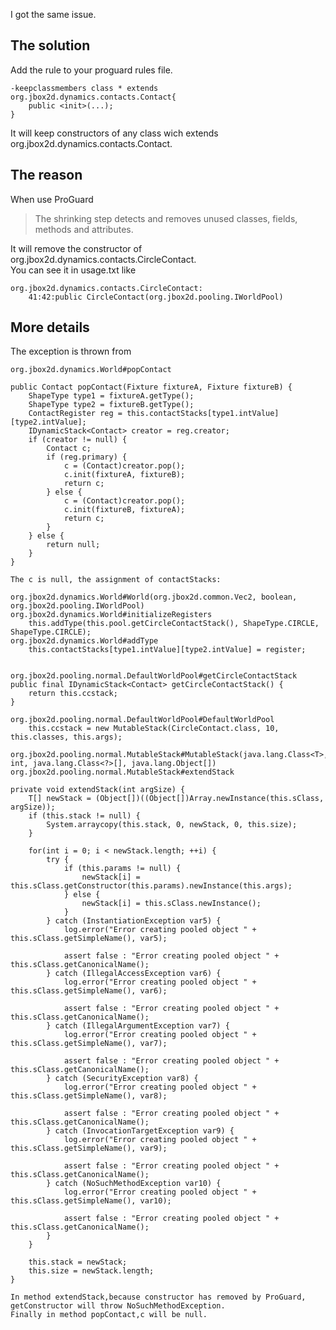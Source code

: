 I got the same issue.
## The solution
Add the rule to your proguard rules file.

    -keepclassmembers class * extends org.jbox2d.dynamics.contacts.Contact{
        public <init>(...);
    }

It will keep constructors of any class wich extends org.jbox2d.dynamics.contacts.Contact.

## The reason
When use ProGuard
> The shrinking step detects and removes unused classes, fields, methods and attributes.

It will remove the constructor of org.jbox2d.dynamics.contacts.CircleContact.  
You can see it in usage.txt like

    org.jbox2d.dynamics.contacts.CircleContact:
        41:42:public CircleContact(org.jbox2d.pooling.IWorldPool)

## More details
The exception is thrown from 

    org.jbox2d.dynamics.World#popContact

    public Contact popContact(Fixture fixtureA, Fixture fixtureB) {
        ShapeType type1 = fixtureA.getType();
        ShapeType type2 = fixtureB.getType();
        ContactRegister reg = this.contactStacks[type1.intValue][type2.intValue];
        IDynamicStack<Contact> creator = reg.creator;
        if (creator != null) {
            Contact c;
            if (reg.primary) {
                c = (Contact)creator.pop();
                c.init(fixtureA, fixtureB);
                return c;
            } else {
                c = (Contact)creator.pop();
                c.init(fixtureB, fixtureA);
                return c;
            }
        } else {
            return null;
        }
    }
    
    The c is null, the assignment of contactStacks:
    
    org.jbox2d.dynamics.World#World(org.jbox2d.common.Vec2, boolean, org.jbox2d.pooling.IWorldPool)
    org.jbox2d.dynamics.World#initializeRegisters
        this.addType(this.pool.getCircleContactStack(), ShapeType.CIRCLE, ShapeType.CIRCLE);
    org.jbox2d.dynamics.World#addType
        this.contactStacks[type1.intValue][type2.intValue] = register;
    
    
    org.jbox2d.pooling.normal.DefaultWorldPool#getCircleContactStack
    public final IDynamicStack<Contact> getCircleContactStack() {
        return this.ccstack;
    }
    
    org.jbox2d.pooling.normal.DefaultWorldPool#DefaultWorldPool
        this.ccstack = new MutableStack(CircleContact.class, 10, this.classes, this.args);
        
    org.jbox2d.pooling.normal.MutableStack#MutableStack(java.lang.Class<T>, int, java.lang.Class<?>[], java.lang.Object[])
    org.jbox2d.pooling.normal.MutableStack#extendStack
    
    private void extendStack(int argSize) {
        T[] newStack = (Object[])((Object[])Array.newInstance(this.sClass, argSize));
        if (this.stack != null) {
            System.arraycopy(this.stack, 0, newStack, 0, this.size);
        }

        for(int i = 0; i < newStack.length; ++i) {
            try {
                if (this.params != null) {
                    newStack[i] = this.sClass.getConstructor(this.params).newInstance(this.args);
                } else {
                    newStack[i] = this.sClass.newInstance();
                }
            } catch (InstantiationException var5) {
                log.error("Error creating pooled object " + this.sClass.getSimpleName(), var5);

                assert false : "Error creating pooled object " + this.sClass.getCanonicalName();
            } catch (IllegalAccessException var6) {
                log.error("Error creating pooled object " + this.sClass.getSimpleName(), var6);

                assert false : "Error creating pooled object " + this.sClass.getCanonicalName();
            } catch (IllegalArgumentException var7) {
                log.error("Error creating pooled object " + this.sClass.getSimpleName(), var7);

                assert false : "Error creating pooled object " + this.sClass.getCanonicalName();
            } catch (SecurityException var8) {
                log.error("Error creating pooled object " + this.sClass.getSimpleName(), var8);

                assert false : "Error creating pooled object " + this.sClass.getCanonicalName();
            } catch (InvocationTargetException var9) {
                log.error("Error creating pooled object " + this.sClass.getSimpleName(), var9);

                assert false : "Error creating pooled object " + this.sClass.getCanonicalName();
            } catch (NoSuchMethodException var10) {
                log.error("Error creating pooled object " + this.sClass.getSimpleName(), var10);

                assert false : "Error creating pooled object " + this.sClass.getCanonicalName();
            }
        }

        this.stack = newStack;
        this.size = newStack.length;
    }
    
    In method extendStack,because constructor has removed by ProGuard, getConstructor will throw NoSuchMethodException.  
    Finally in method popContact,c will be null.